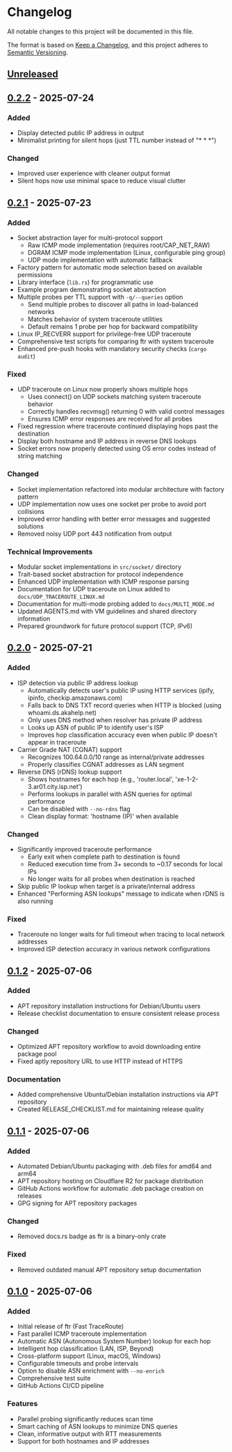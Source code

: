 # Changelog

All notable changes to this project will be documented in this file.

The format is based on [Keep a Changelog](https://keepachangelog.com/en/1.0.0/),
and this project adheres to [Semantic Versioning](https://semver.org/spec/v2.0.0.html).

## [Unreleased]

## [0.2.2] - 2025-07-24

### Added
- Display detected public IP address in output
- Minimalist printing for silent hops (just TTL number instead of "* * *")

### Changed
- Improved user experience with cleaner output format
- Silent hops now use minimal space to reduce visual clutter

## [0.2.1] - 2025-07-23

### Added
- Socket abstraction layer for multi-protocol support
  - Raw ICMP mode implementation (requires root/CAP_NET_RAW)
  - DGRAM ICMP mode implementation (Linux, configurable ping group)
  - UDP mode implementation with automatic fallback
- Factory pattern for automatic mode selection based on available permissions
- Library interface (`lib.rs`) for programmatic use
- Example program demonstrating socket abstraction
- Multiple probes per TTL support with `-q/--queries` option
  - Send multiple probes to discover all paths in load-balanced networks
  - Matches behavior of system traceroute utilities
  - Default remains 1 probe per hop for backward compatibility
- Linux IP_RECVERR support for privilege-free UDP traceroute
- Comprehensive test scripts for comparing ftr with system traceroute
- Enhanced pre-push hooks with mandatory security checks (`cargo audit`)

### Fixed
- UDP traceroute on Linux now properly shows multiple hops
  - Uses connect() on UDP sockets matching system traceroute behavior
  - Correctly handles recvmsg() returning 0 with valid control messages
  - Ensures ICMP error responses are received for all probes
- Fixed regression where traceroute continued displaying hops past the destination
- Display both hostname and IP address in reverse DNS lookups
- Socket errors now properly detected using OS error codes instead of string matching

### Changed
- Socket implementation refactored into modular architecture with factory pattern
- UDP implementation now uses one socket per probe to avoid port collisions
- Improved error handling with better error messages and suggested solutions
- Removed noisy UDP port 443 notification from output

### Technical Improvements
- Modular socket implementations in `src/socket/` directory
- Trait-based socket abstraction for protocol independence
- Enhanced UDP implementation with ICMP response parsing
- Documentation for UDP traceroute on Linux added to `docs/UDP_TRACEROUTE_LINUX.md`
- Documentation for multi-mode probing added to `docs/MULTI_MODE.md`
- Updated AGENTS.md with VM guidelines and shared directory information
- Prepared groundwork for future protocol support (TCP, IPv6)

## [0.2.0] - 2025-07-21

### Added
- ISP detection via public IP address lookup
  - Automatically detects user's public IP using HTTP services (ipify, ipinfo, checkip.amazonaws.com)
  - Falls back to DNS TXT record queries when HTTP is blocked (using whoami.ds.akahelp.net)
  - Only uses DNS method when resolver has private IP address
  - Looks up ASN of public IP to identify user's ISP
  - Improves hop classification accuracy even when public IP doesn't appear in traceroute
- Carrier Grade NAT (CGNAT) support
  - Recognizes 100.64.0.0/10 range as internal/private addresses
  - Properly classifies CGNAT addresses as LAN segment
- Reverse DNS (rDNS) lookup support
  - Shows hostnames for each hop (e.g., 'router.local', 'xe-1-2-3.ar01.city.isp.net')
  - Performs lookups in parallel with ASN queries for optimal performance
  - Can be disabled with `--no-rdns` flag
  - Clean display format: 'hostname (IP)' when available

### Changed
- Significantly improved traceroute performance
  - Early exit when complete path to destination is found
  - Reduced execution time from 3+ seconds to ~0.17 seconds for local IPs
  - No longer waits for all probes when destination is reached
- Skip public IP lookup when target is a private/internal address
- Enhanced "Performing ASN lookups" message to indicate when rDNS is also running

### Fixed
- Traceroute no longer waits for full timeout when tracing to local network addresses
- Improved ISP detection accuracy in various network configurations

## [0.1.2] - 2025-07-06

### Added
- APT repository installation instructions for Debian/Ubuntu users
- Release checklist documentation to ensure consistent release process

### Changed
- Optimized APT repository workflow to avoid downloading entire package pool
- Fixed aptly repository URL to use HTTP instead of HTTPS

### Documentation
- Added comprehensive Ubuntu/Debian installation instructions via APT repository
- Created RELEASE_CHECKLIST.md for maintaining release quality

## [0.1.1] - 2025-07-06

### Added
- Automated Debian/Ubuntu packaging with .deb files for amd64 and arm64
- APT repository hosting on Cloudflare R2 for package distribution
- GitHub Actions workflow for automatic .deb package creation on releases
- GPG signing for APT repository packages

### Changed
- Removed docs.rs badge as ftr is a binary-only crate

### Fixed
- Removed outdated manual APT repository setup documentation

## [0.1.0] - 2025-07-06

### Added
- Initial release of ftr (Fast TraceRoute)
- Fast parallel ICMP traceroute implementation
- Automatic ASN (Autonomous System Number) lookup for each hop
- Intelligent hop classification (LAN, ISP, Beyond)
- Cross-platform support (Linux, macOS, Windows)
- Configurable timeouts and probe intervals
- Option to disable ASN enrichment with `--no-enrich`
- Comprehensive test suite
- GitHub Actions CI/CD pipeline

### Features
- Parallel probing significantly reduces scan time
- Smart caching of ASN lookups to minimize DNS queries
- Clean, informative output with RTT measurements
- Support for both hostnames and IP addresses

[Unreleased]: https://github.com/dweekly/ftr/compare/v0.2.2...HEAD
[0.2.2]: https://github.com/dweekly/ftr/compare/v0.2.1...v0.2.2
[0.2.1]: https://github.com/dweekly/ftr/compare/v0.2.0...v0.2.1
[0.2.0]: https://github.com/dweekly/ftr/compare/v0.1.2...v0.2.0
[0.1.2]: https://github.com/dweekly/ftr/compare/v0.1.1...v0.1.2
[0.1.1]: https://github.com/dweekly/ftr/compare/v0.1.0...v0.1.1
[0.1.0]: https://github.com/dweekly/ftr/releases/tag/v0.1.0
